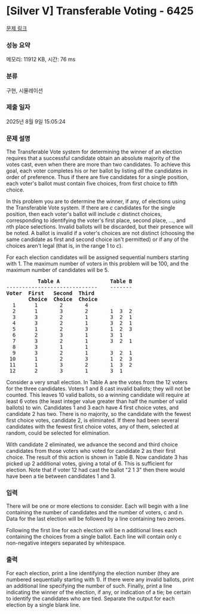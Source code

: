 # [Silver V] Transferable Voting - 6425 

[문제 링크](https://www.acmicpc.net/problem/6425) 

### 성능 요약

메모리: 11912 KB, 시간: 76 ms

### 분류

구현, 시뮬레이션

### 제출 일자

2025년 8월 9일 15:05:24

### 문제 설명

<p>The Transferable Vote system for determining the winner of an election requires that a successful candidate obtain an absolute majority of the votes cast, even when there are more than two candidates. To achieve this goal, each voter completes his or her ballot by listing <em>all</em> the candidates in order of preference. Thus if there are five candidates for a single position, each voter's ballot must contain five choices, from first choice to fifth choice.</p>

<p>In this problem you are to determine the winner, if any, of elections using the Transferable Vote system. If there are <em>c</em> candidates for the single position, then each voter's ballot will include <em>c</em> distinct choices, corresponding to identifying the voter's first place, second place, ..., and <em>n</em>th place selections. Invalid ballots will be discarded, but their presence will be noted. A ballot is invalid if a voter's choices are not distinct (choosing the same candidate as first and second choice isn't permitted) or if any of the choices aren't legal (that is, in the range 1 to <em>c</em>).</p>

<p>For each election candidates will be assigned sequential numbers starting with 1. The maximum number of voters in this problem will be 100, and the maximum number of candidates will be 5.</p>

<pre><strong>          Table A                Table B</strong>
-----------------------------    -------
<strong>Voter  First   Second  Third
       Choice  Choice  Choice
</strong>  1      1       2       4
  2      1       3       2       1  3  2
  3      3       2       1       3  2  1
  4      3       2       1       3  2  1
  5      1       2       3       1  2  3
  6      2       3       1       3  1
  7      3       2       1       3  2  1
  8      3       1       1
  9      3       2       1       3  2  1
 10      1       2       3       1  2  3
 11      1       3       2       1  3  2
 12      2       3       1       3  1
</pre>

<p>Consider a very small election. In Table A are the votes from the 12 voters for the three candidates. Voters 1 and 8 cast invalid ballots; they will not be counted. This leaves 10 valid ballots, so a winning candidate will require at least 6 votes (the least integer value greater than half the number of valid ballots) to win. Candidates 1 and 3 each have 4 first choice votes, and candidate 2 has two. There is no majority, so the candidate with the fewest first choice votes, candidate 2, is eliminated. If there had been several candidates with the fewest first choice votes, any of them, selected at random, could be selected for elimination.</p>

<p>With candidate 2 eliminated, we advance the second and third choice candidates from those voters who voted for candidate 2 as their first choice. The result of this action is shown in Table B. Now candidate 3 has picked up 2 additional votes, giving a total of 6. This is sufficient for election. Note that if voter 12 had cast the ballot "2 1 3" then there would have been a tie between candidates 1 and 3.</p>

### 입력 

 <p>There will be one or more elections to consider. Each will begin with a line containing the number of candidates and the number of voters, c and n. Data for the last election will be followed by a line containing two zeroes.</p>

<p>Following the first line for each election will be n additional lines each containing the choices from a single ballot. Each line will contain only c non-negative integers separated by whitespace.</p>

### 출력 

 <p>For each election, print a line identifying the election number (they are numbered sequentially starting with 1). If there were any invalid ballots, print an additional line specifying the number of such. Finally, print a line indicating the winner of the election, if any, or indication of a tie; be certain to identify the candidates who are tied. Separate the output for each election by a single blank line.</p>

